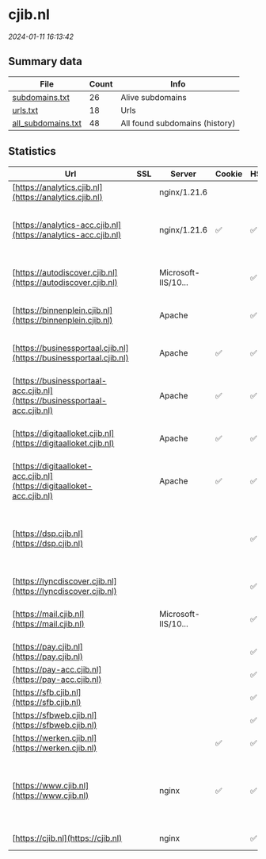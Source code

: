 # cjib.nl
*2024-01-11 16:13:42*
## Summary data
| File       | Count | Info |
|------------|-------|------|
|[subdomains.txt](/data/cjib.nl/subdomains.txt)|26|Alive subdomains|
|[urls.txt](/data/cjib.nl/urls.txt)|18|Urls|
|[all_subdomains.txt](/data/cjib.nl/all_subdomains.txt)|48|All found subdomains (history)|
## Statistics
| Url | SSL | Server | Cookie | HSTS | CSP | XFO | XXP | RP | Tech |Title |
|------------|-------|------|------|------|------|------|------|------|------|------|
|[https://analytics.cjib.nl](https://analytics.cjib.nl)| |nginx/1.21.6| | | | | | 3:white_check_mark: |HSTS Nginx:1.21.6|Matomo › Error|
|[https://analytics-acc.cjib.nl](https://analytics-acc.cjib.nl)| |nginx/1.21.6|:white_check_mark: |:white_check_mark: |:warning: | 1:white_check_mark: | | 3:white_check_mark: |AngularJS HSTS Matomo Analytics Nginx:1.21.6|Sign in - Matomo|
|[https://autodiscover.cjib.nl](https://autodiscover.cjib.nl)| |Microsoft-IIS/10...| |:white_check_mark: | | | | 3:white_check_mark: |HSTS IIS:10.0 Windows Server||
|[https://binnenplein.cjib.nl](https://binnenplein.cjib.nl)| |Apache| |:white_check_mark: |:warning: | 1:white_check_mark: | 2:white_check_mark: | 3:white_check_mark: |Apache HTTP Server HSTS||
|[https://businessportaal.cjib.nl](https://businessportaal.cjib.nl)| |Apache|:white_check_mark: |:white_check_mark: | 1:white_check_mark: | | 3:white_check_mark: |Apache HTTP Server HSTS|302 Found|
|[https://businessportaal-acc.cjib.nl](https://businessportaal-acc.cjib.nl)| |Apache|:white_check_mark: |:white_check_mark: | 1:white_check_mark: | | 3:white_check_mark: |Apache HTTP Server HSTS|302 Found|
|[https://digitaalloket.cjib.nl](https://digitaalloket.cjib.nl)| |Apache|:white_check_mark: |:white_check_mark: | 1:white_check_mark: | | 3:white_check_mark: |Apache HTTP Server HSTS|302 Found|
|[https://digitaalloket-acc.cjib.nl](https://digitaalloket-acc.cjib.nl)| |Apache|:white_check_mark: |:white_check_mark: | 1:white_check_mark: | | 3:white_check_mark: |Apache HTTP Server HSTS|302 Found|
|[https://dsp.cjib.nl](https://dsp.cjib.nl)| || |:white_check_mark: | | 1:white_check_mark: | | 3:white_check_mark: |HSTS Oracle Dynamic Monitoring Service Oracle WebLogic Server|302 Moved Tempor...|
|[https://lyncdiscover.cjib.nl](https://lyncdiscover.cjib.nl)| || |:white_check_mark: | | | | 3:white_check_mark: |Azure HSTS||
|[https://mail.cjib.nl](https://mail.cjib.nl)| |Microsoft-IIS/10...| |:white_check_mark: | | | | 3:white_check_mark: |HSTS IIS:10.0 Windows Server||
|[https://pay.cjib.nl](https://pay.cjib.nl)| || |:white_check_mark: | | | | 3:white_check_mark: |HSTS||
|[https://pay-acc.cjib.nl](https://pay-acc.cjib.nl)| || |:white_check_mark: | | | | 3:white_check_mark: |HSTS||
|[https://sfb.cjib.nl](https://sfb.cjib.nl)| || |:white_check_mark: | | | | 3:white_check_mark: |HSTS|403 - Forbidden:...|
|[https://sfbweb.cjib.nl](https://sfbweb.cjib.nl)| || |:white_check_mark: | | | | 3:white_check_mark: |HSTS|403 - Forbidden:...|
|[https://werken.cjib.nl](https://werken.cjib.nl)| ||:white_check_mark: |:white_check_mark: |:warning: | 1:white_check_mark: | 2:white_check_mark: | 3:white_check_mark: |HSTS Java|VMware Horizon|
|[https://www.cjib.nl](https://www.cjib.nl)| |nginx|:white_check_mark: |:white_check_mark: |:warning: | 1:white_check_mark: | 2:white_check_mark: | 3:white_check_mark: |Amazon S3 Amazon Web Services Drupal:10 HSTS Nginx PHP|Home | CJIB.nl|
|[https://cjib.nl](https://cjib.nl)| |nginx| |:white_check_mark: |:warning: | 1:white_check_mark: | 2:white_check_mark: | 3:white_check_mark: |HSTS Nginx|301 Moved Perman...|
